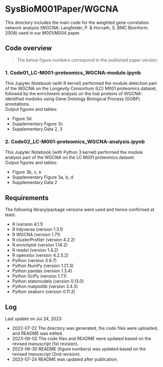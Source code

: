 # SysBioM001Paper/WGCNA
This directory includes the main code for the weighted gene correlation network analysis (WGCNA; Langfelder, P. & Horvath, S. BMC Bioinform. 2008) used in our M001/M004 paper.  

## Code overview  
> The below figure numbers correspond to the published paper version.  

### 1. Code01_LC-M001-proteomics_WGCNA-module.ipynb  
This Jupyter Notebook (with R kernel) performed the module detection part of the WGCNA on the Longevity Consortium (LC) M001 proteomics dataset, followed by the enrichment analysis on the hub proteins of WGCNA-identified modules using Gene Ontology Biological Process (GOBP) annotations.  
Output figures and tables:  
- Figure 3d  
- Supplementary Figure 3c  
- Supplementary Data 2, 3  

### 2. Code02_LC-M001-proteomics_WGCNA-analysis.ipynb  
This Jupyter Notebook (with Python 3 kernel) performed the module analysis part of the WGCNA on the LC M001 proteomics dataset.  
Output figures and tables:  
- Figure 3b, c, e  
- Supplementary Figure 3a, b, d  
- Supplementary Data 2  

## Requirements  
The following library/package versions were used and hence confirmed at least.  
* R (version 4.1.1)  
* R tidyverse (version 1.3.1)  
* R WGCNA (version 1.71)  
* R clusterProfiler (version 4.2.2)  
* R enrichplot (version 1.14.2)  
* R readxl (version 1.4.2)  
* R openxlsx (version 4.2.5.2)  
* Python (version 3.9.7)  
* Python NumPy (version 1.21.3)  
* Python pandas (version 1.3.4)  
* Python SciPy (version 1.7.1)  
* Python statsmodels (version 0.13.0)  
* Python matplotlib (version 3.4.3)  
* Python seaborn (version 0.11.2)  

## Log  
Last update on Jul 24, 2023  
* 2022-07-22 The directory was generated, the code files were uploaded, and README was edited.  
* 2023-06-02 The code files and README were updated based on the revised manuscript (1st revision).  
* 2023-06-30 README (figure numbers) was updated based on the revised manuscript (2nd revision).  
* 2023-07-24 README was updated after publication.  
